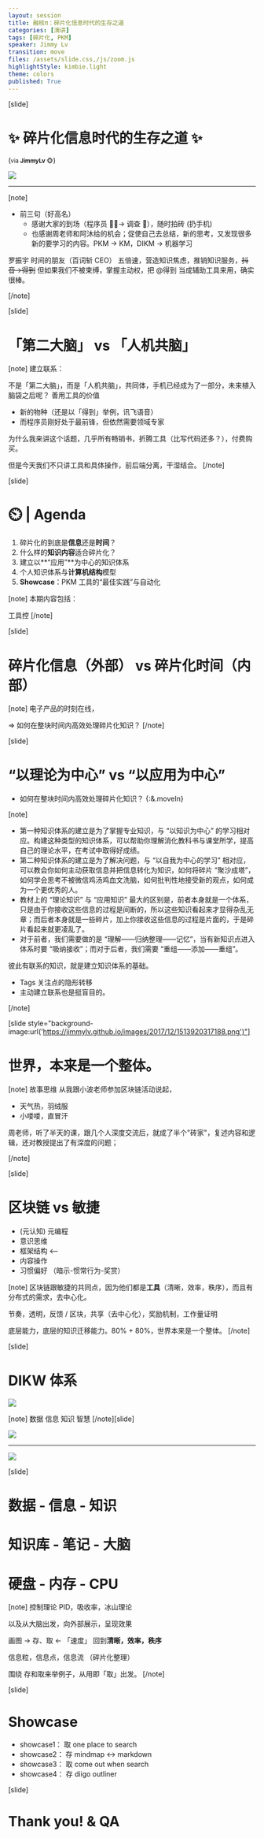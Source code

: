 ```yaml
---
layout: session
title: 融核π：碎片化信息时代的生存之道
categories: [演讲]
tags: [碎片化, PKM]
speaker: Jimmy Lv
transition: move
files: /assets/slide.css,/js/zoom.js
highlightStyle: kimbie.light
theme: colors
published: True
---
```


[slide]

# ✨ 碎片化信息时代的生存之道 ✨

(<small>via <strong>JimmyLv </strong>🐵</small>)

![](https://lh4.googleusercontent.com/W6u_D93FOO6XWqSR7JA0enMDGWs77nsTo1BKeeJi6DoqgvlkW0U3gOL731rBe7K51BS4fOBuvWbEKOfp_vhs8ne3Olm_lbRMLn5GihBpOkTcVuJjQoRDEqFg1xAwL8dvbptf85vJ)

---

[note]

- 前三句（好高名）
  - 感谢大家的到场（程序员 👨‍💻‍-> 调查 🙋），随时拍砖 (扔手机)
  - 也感谢周老师和阿沐给的机会；促使自己去总结，新的思考，又发现很多新的要学习的内容。PKM -> KM，DIKM -> 机器学习

罗振宇 时间的朋友（百词斩 CEO） 五倍速，营造知识焦虑，推销知识服务，~~抖音->得到~~
但如果我们不被束缚，掌握主动权，把 @得到 当成辅助工具来用，确实很棒。

[/note]

[slide]

# 「第二大脑」 vs 「人机共脑」

[note]
建立联系：

不是「第二大脑」，而是「人机共脑」，共同体，手机已经成为了一部分，未来植入脑袋之后呢？
善用工具的价值

- 新的物种（还是以「得到」举例，讯飞语音）
- 而程序员刚好处于最前锋，但依然需要领域专家

为什么我来讲这个话题，几乎所有畅销书，折腾工具（比写代码还多？），付费购买。

但是今天我们不只讲工具和具体操作，前后端分离，干湿结合。
[/note]

[slide]

# ⏲️ | Agenda

1. 碎片化的到底是**信息**还是**时间**？
2. 什么样的**知识内容**适合碎片化？
3. 建立以**“应用”**为中心的知识体系
4. 个人知识体系与**计算机结构**模型
5. **Showcase**：PKM 工具的“最佳实践”与自动化

[note]
本期内容包括：

工具控
[/note]

[slide]

# 碎片化信息（外部） vs 碎片化时间（内部）

[note]
电子产品的时刻在线，

=> 如何在整块时间内高效处理碎片化知识？
[/note]

[slide]

# “以理论为中心” vs “以应用为中心”

- 如何在整块时间内高效处理碎片化知识？ {:&.moveIn}

[note]

- 第一种知识体系的建立是为了掌握专业知识，与 “以知识为中心” 的学习相对应。构建这种类型的知识体系，可以帮助你理解消化教科书与课堂所学，提高自己的理论水平，在考试中取得好成绩。
- 第二种知识体系的建立是为了解决问题，与 “以自我为中心的学习” 相对应，可以教会你如何主动获取信息并把信息转化为知识，如何将碎片 “聚沙成塔”，如何学会思考不被微信鸡汤鸡血文洗脑，如何批判性地接受新的观点，如何成为一个更优秀的人。
- 教材上的 “理论知识” 与 “应用知识” 最大的区别是，前者本身就是一个体系，只是由于你接收这些信息的过程是间断的，所以这些知识看起来才显得杂乱无章；而后者本身就是一些碎片，加上你接收这些信息的过程是片面的，于是碎片看起来就更凌乱了。
- 对于前者，我们需要做的是 “理解——归纳整理——记忆”，当有新知识点进入体系时要 “吸纳接收”；而对于后者，我们需要 “重组——添加——重组”。

彼此有联系的知识，就是建立知识体系的基础。

- Tags 关注点的隐形转移
- 主动建立联系也是挺盲目的。

[/note]

[slide style="background-image:url('https://jimmylv.github.io/images/2017/12/1513920317188.png')"]

# 世界，本来是一个整体。

[note]
故事思维 从我跟小波老师参加区块链活动说起，

- 天气热，羽绒服
- 小喽喽，直冒汗

周老师，听了半天的课，跟几个人深度交流后，就成了半个"砖家"，复述内容和逻辑，还对教授提出了有深度的问题；

[/note]

[slide]

# 区块链 vs 敏捷

- (元认知) 元编程
- 意识思维
- 框架结构 <--
- 内容操作
- 习惯偏好 （暗示-惯常行为-奖赏）

[note]
区块链跟敏捷的共同点，因为他们都是**工具**（清晰，效率，秩序），而且有分布式的需求，去中心化。

节奏，透明，反馈 / 区块，共享（去中心化），奖励机制，工作量证明

底层能力，底层的知识迁移能力。80% + 80%，世界本来是一个整体。
[/note]

[slide]

# DIKW 体系

![](https://cdn.elezea.com/images/dikw-pyramid.jpg)

[note]
数据
信息
知识
智慧
[/note][slide]

![](https://webcourseworks.com/wp-content/uploads/2017/04/DIKW-6.png)

---

![](https://jimmylv.github.io/images/2016/1523444746311.png)

[slide]

# 数据 - 信息 - 知识

# 知识库 - 笔记 - 大脑

# 硬盘 - 内存 - CPU

[note]
控制理论 PID，吸收率，冰山理论

以及从大脑出发，向外部展示，呈现效果

画图 -> 存、取 <- 「速度」 回到**清晰，效率，秩序**

信息粒，信息点，信息流 （碎片化整理）

围绕 存和取来举例子，从用即「取」出发。
[/note]

[slide]

# Showcase

- showcase1： 取 one place to search
- showcase2： 存 mindmap <-> markdown
- showcase3： 取 come out when search
- showcase4： 存 diigo outliner

[slide]

# Thank you! & QA
